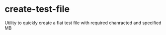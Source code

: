 # create-test-file
Utility to quickly create a flat test file with required chanracted and specified MB
